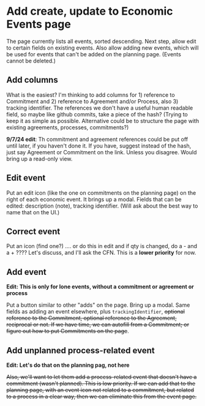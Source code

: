 # Add create, update to Economic Events page

The page currently lists all events, sorted descending.  Next step, allow edit to certain fields on existing events.  Also allow adding new events, which will be used for events that can't be added on the planning page.  (Events cannot be deleted.)  

## Add columns

What is the easiest?  I'm thinking to add columns for 1) reference to Commitment and 2) reference to Agreement and/or Process, also 3) tracking identifier.  The references we don't have a useful human readable field, so maybe like github commits, take a piece of the hash?  (Trying to keep it as simple as possible.  Alternative could be to structure the page with existing agreements, processes, commitments?)

**9/7/24 edit**: Th commitment and agreement references could be put off until later, if you haven't done it.  If you have, suggest instead of the hash, just say Agreement or Commitment on the link.  Unless you disagree.  Would bring up a read-only view.

## Edit event

Put an edit icon (like the one on commitments on the planning page) on the right of each economic event.  It brings up a modal.  Fields that can be edited: description (note), tracking identifier.  (Will ask about the best way to name that on the UI.)

## Correct event

Put an icon (find one?) .... or do this in edit and if qty is changed, do a - and a + ????  Let's discuss, and I'll ask the CFN.  This is a **lower priority** for now.

## Add event

**Edit: This is only for lone events, without a commitment or agreement or process**

Put a button similar to other "adds" on the page.  Bring up a modal.  Same fields as adding an event elsewhere, plus `trackingIdentifier`, ~~optional reference to the Commitment, optional reference to the Agreement, reciprocal or not.  If we have time, we can autofill from a Commitment; or figure out how to put Commitments on the page~~.

## Add unplanned process-related event

**Edit: Let's do that on the planning pag, not here**

~~Also, we'll want to let them add a process-related event that doesn't have a commitment (wasn't planned).  This is low priority.  If we can add that to the planning page, with an event icon not related to a commitment, but related to a process in a clear way, then we can eliminate this from the event page.~~
